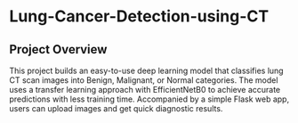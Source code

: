 # Lung-Cancer-Detection-using-CT
## Project Overview

This project builds an easy-to-use deep learning model that classifies lung CT scan images into Benign, Malignant, or Normal categories. The model uses a transfer learning approach with EfficientNetB0 to achieve accurate predictions with less training time. Accompanied by a simple Flask web app, users can upload images and get quick diagnostic results.
